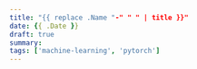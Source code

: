 ```yaml
---
title: "{{ replace .Name "-" " " | title }}"
date: {{ .Date }}
draft: true
summary:
tags: ['machine-learning', 'pytorch']
---
```



